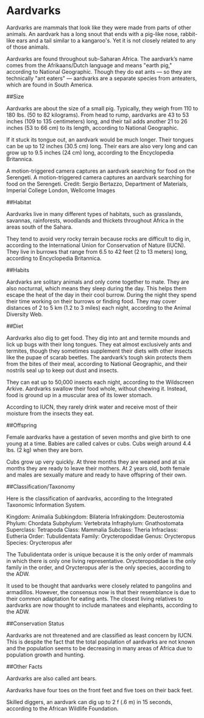 # Aardvarks

Aardvarks are mammals that look like they were made from parts of other animals. An aardvark has a long snout that ends with a pig-like nose, rabbit-like ears and a tail similar to a kangaroo's. Yet it is not closely related to any of those animals. 

Aardvarks are found throughout sub-Saharan Africa. The aardvark’s name comes from the Afrikaans/Dutch language and means "earth pig," according to National Geographic. Though they do eat ants — so they are technically "ant eaters" — aardvarks are a separate species from anteaters, which are found in South America.

##Size

Aardvarks are about the size of a small pig. Typically, they weigh from 110 to 180 lbs. (50 to 82 kilograms). From head to rump, aardvarks are 43 to 53 inches (109 to 135 centimeters) long, and their tail adds another 21 to 26 inches (53 to 66 cm) to its length, according to National Geographic. 

 
If it stuck its tongue out, an aardvark would be much longer. Their tongues can be up to 12 inches (30.5 cm) long. Their ears are also very long and can grow up to 9.5 inches (24 cm) long, according to the Encyclopedia Britannica. 

A motion-triggered camera captures an aardvark searching for food on the Serengeti.
A motion-triggered camera captures an aardvark searching for food on the Serengeti.
Credit: Sergio Bertazzo, Department of Materials, Imperial College London, Wellcome Images
 

##Habitat

Aardvarks live in many different types of habitats, such as grasslands, savannas, rainforests, woodlands and thickets throughout Africa in the areas south of the Sahara. 

They tend to avoid very rocky terrain because rocks are difficult to dig in, according to the International Union for Conservation of Nature (IUCN). They live in burrows that range from 6.5 to 42 feet (2 to 13 meters) long, according to Encyclopedia Britannica. 

##Habits

Aardvarks are solitary animals and only come together to mate. They are also nocturnal, which means they sleep during the day. This helps them escape the heat of the day in their cool burrow. During the night they spend their time working on their burrows or finding food. They may cover distances of 2 to 5 km (1.2 to 3 miles) each night, according to the Animal Diversity Web.

##Diet

Aardvarks also dig to get food. They dig into ant and termite mounds and lick up bugs with their long tongues. They eat almost exclusively ants and termites, though they sometimes supplement their diets with other insects like the pupae of scarab beetles. The aardvark’s tough skin protects them from the bites of their meal, according to National Geographic, and their nostrils seal up to keep out dust and insects.

They can eat up to 50,000 insects each night, according to the Wildscreen Arkive. Aardvarks swallow their food whole, without chewing it. Instead, food is ground up in a muscular area of its lower stomach.

According to IUCN, they rarely drink water and receive most of their moisture from the insects they eat. 

##Offspring

Female aardvarks have a gestation of seven months and give birth to one young at a time. Babies are called calves or cubs. Cubs weigh around 4.4 lbs. (2 kg) when they are born.  

Cubs grow up very quickly. At three months they are weaned and at six months they are ready to leave their mothers. At 2 years old, both female and males are sexually mature and ready to have offspring of their own. 

##Classification/Taxonomy

Here is the classification of aardvarks, according to the Integrated Taxonomic Information System.

Kingdom: Animalia
Subkingdom: Bilateria
Infrakingdom: Deuterostomia
Phylum: Chordata
Subphylum: Vertebrata
Infraphylum: Gnathostomata
Superclass: Tetrapoda
Class: Mammalia
Subclass: Theria
Infraclass: Eutheria
Order: Tubulidentata
Family: Orycteropodidae
Genus: Orycteropus
Species: Orycteropus afer

The Tubulidentata order is unique because it is the only order of mammals in which there is only one living representative. Orycteropodidae is the only family in the order, and Orycteropus afer is the only species, according to the ADW.

It used to be thought that aardvarks were closely related to pangolins and armadillos. However, the consensus now is that their resemblance is due to their common adaptation for eating ants. The closest living relatives to aardvarks are now thought to include manatees and elephants, according to the ADW.

##Conservation Status

Aardvarks are not threatened and are classified as least concern by IUCN. This is despite the fact that the total population of aardvarks are not known and the population seems to be decreasing in many areas of Africa due to population growth and hunting.

##Other Facts

Aardvarks are also called ant bears.

Aardvarks have four toes on the front feet and five toes on their back feet.

Skilled diggers, an aardvark can dig up to 2 f (.6 m) in 15 seconds, according to the African Wildlife Foundation.

